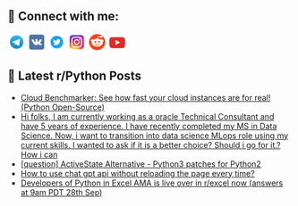 ## 🔎 Connect with me:
[<img src="https://github.com/bullbesh/bullbesh/blob/main/images/Telegram.png" width="32" height="32" />](https://t.me/bullbesh)
[<img src="https://github.com/bullbesh/bullbesh/blob/main/images/VK.png" width="32" height="32" />](https://vk.com/bullbesh)
[<img src="https://github.com/bullbesh/bullbesh/blob/main/images/Twitter.png" width="32" height="32" />](https://twitter.com/bullbesh1)
[<img src="https://github.com/bullbesh/bullbesh/blob/main/images/Instagram.png" width="32" height="32" />](https://www.instagram.com/bullbesh)
[<img src="https://github.com/bullbesh/bullbesh/blob/main/images/Reddit.png" width="32" height="32" />](https://www.reddit.com/user/bullbesh)
[<img src="https://github.com/bullbesh/bullbesh/blob/main/images/YouTube.png" width="32" height="32" />](https://www.youtube.com/channel/UCtfjRs6uzgq5mfm8S06WTcg)

## 📕 Latest r/Python Posts
<!-- BLOG-POST-LIST:START -->
- [Cloud Benchmarker: See how fast your cloud instances are for real! &lpar;Python Open-Source&rpar;](https://www.reddit.com/r/Python/comments/16ufagw/cloud_benchmarker_see_how_fast_your_cloud/)
- [Hi folks, I am currently working as a oracle Technical Consultant and have 5 years of experience. I have recently completed my MS in Data Science. Now, i want to transition into data science MLops role using my current skills. I wanted to ask if it is a better choice? Should i go for it.? How i can](https://www.reddit.com/r/Python/comments/16ucgft/hi_folks_i_am_currently_working_as_a_oracle/)
- [[question] ActiveState Alternative - Python3 patches for Python2](https://www.reddit.com/r/Python/comments/16uc2dt/question_activestate_alternative_python3_patches/)
- [How to use chat gpt api without reloading the page every time?](https://www.reddit.com/r/Python/comments/16u9z5p/how_to_use_chat_gpt_api_without_reloading_the/)
- [Developers of Python in Excel AMA is live over in r/excel now &lpar;answers at 9am PDT 28th Sep&rpar;](https://www.reddit.com/r/Python/comments/16u9tt8/developers_of_python_in_excel_ama_is_live_over_in/)
<!-- BLOG-POST-LIST:END -->
